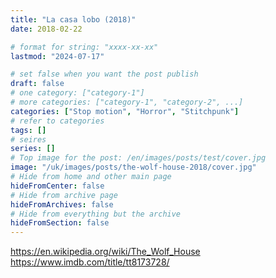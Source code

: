 ```yaml
---
title: "La casa lobo (2018)"
date: 2018-02-22

# format for string: "xxxx-xx-xx"
lastmod: "2024-07-17"

# set false when you want the post publish
draft: false
# one category: ["category-1"]
# more categories: ["category-1", "category-2", ...]
categories: ["Stop motion", "Horror", "Stitchpunk"]
# refer to categories
tags: []
# seires
series: []
# Top image for the post: /en/images/posts/test/cover.jpg
image: "/uk/images/posts/the-wolf-house-2018/cover.jpg"
# Hide from home and other main page
hideFromCenter: false
# Hide from archive page
hideFromArchives: false
# Hide from everything but the archive
hideFromSection: false
---
```

https://en.wikipedia.org/wiki/The_Wolf_House
https://www.imdb.com/title/tt8173728/
<!--more-->